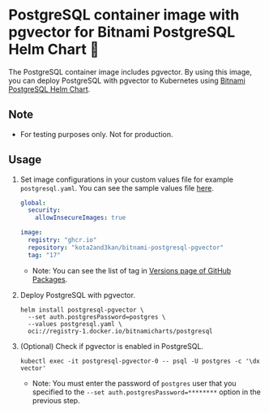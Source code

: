 # PostgreSQL container image with pgvector for Bitnami PostgreSQL Helm Chart 🐘

The PostgreSQL container image includes pgvector. By using this image, you can deploy PostgreSQL with pgvector to Kubernetes using [Bitnami PostgreSQL Helm Chart](https://github.com/bitnami/charts/tree/main/bitnami/postgresql).

## Note

- For testing purposes only. Not for production.

## Usage

1. Set image configurations in your custom values file for example `postgresql.yaml`. You can see the sample values file [here](./sample/postgresql.yaml).

   ```yaml
   global:
     security:
       allowInsecureImages: true

   image:
     registry: "ghcr.io"
     repository: "kota2and3kan/bitnami-postgresql-pgvector"
     tag: "17"
   ```
   - Note: You can see the list of tag in [Versions page of GitHub Packages](https://github.com/users/kota2and3kan/packages/container/bitnami-postgresql-pgvector/versions?filters%5Bversion_type%5D=tagged).

1. Deploy PostgreSQL with pgvector.

   ```console
   helm install postgresql-pgvector \
     --set auth.postgresPassword=postgres \
     --values postgresql.yaml \
     oci://registry-1.docker.io/bitnamicharts/postgresql
   ```

1. (Optional) Check if pgvector is enabled in PostgreSQL.

   ```console
   kubectl exec -it postgresql-pgvector-0 -- psql -U postgres -c '\dx vector'
   ```
   - Note: You must enter the password of `postgres` user that you specified to the `--set auth.postgresPassword=********` option in the previous step.
